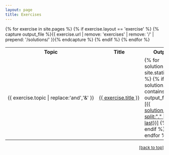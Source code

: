 ```yaml
---
layout: page
title: Exercises
---
```



<table>
  <tr>
    <th>Topic</th>
    <th>Title</th>
    <th>Output</th>
  </tr>
{% for exercise in site.pages %}
  {% if exercise.layout == 'exercise' %}
    <tr>
    <td nowrap>{{ exercise.topic | replace:'and','&'  }}</td>
    <td nowrap><a href="{{ exercise.url | prepend: site.baseurl }}">
      {{ exercise.title }}</a></td>
    {% capture output_file %}{{ exercise.url | remove: 'exercises' | remove: '/' | prepend: '/solutions/' }}{% endcapture %}
    <td>
    {% for solution in site.static_files %}
      {% if solution.path contains output_file %}
        <a href="{{ solution.path | prepend: site.baseurl}}">
          [{{ solution.path | split:"." | last}}]</a>
      {% endif %}
    {% endfor %}
    </td>
    </tr>
  {% endif %}
{% endfor %}
</table>
<p align="right"><font size="-1">
  <a href="{{ site.baseurl }}/exercises/">[back to top]</a>
</font></p>